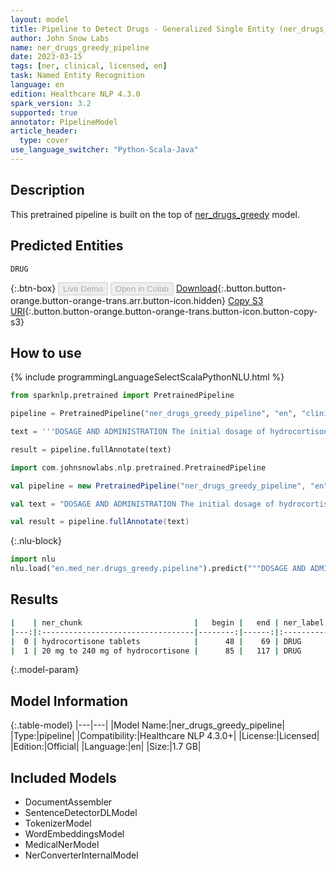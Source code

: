 ```yaml
---
layout: model
title: Pipeline to Detect Drugs - Generalized Single Entity (ner_drugs_greedy)
author: John Snow Labs
name: ner_drugs_greedy_pipeline
date: 2023-03-15
tags: [ner, clinical, licensed, en]
task: Named Entity Recognition
language: en
edition: Healthcare NLP 4.3.0
spark_version: 3.2
supported: true
annotator: PipelineModel
article_header:
  type: cover
use_language_switcher: "Python-Scala-Java"
---
```


## Description

This pretrained pipeline is built on the top of [ner_drugs_greedy](https://nlp.johnsnowlabs.com/2021/03/31/ner_drugs_greedy_en.html) model.

## Predicted Entities

`DRUG`


{:.btn-box}
<button class="button button-orange" disabled>Live Demo</button>
<button class="button button-orange" disabled>Open in Colab</button>
[Download](https://s3.amazonaws.com/auxdata.johnsnowlabs.com/clinical/models/ner_drugs_greedy_pipeline_en_4.3.0_3.2_1678877919575.zip){:.button.button-orange.button-orange-trans.arr.button-icon.hidden}
[Copy S3 URI](s3://auxdata.johnsnowlabs.com/clinical/models/ner_drugs_greedy_pipeline_en_4.3.0_3.2_1678877919575.zip){:.button.button-orange.button-orange-trans.button-icon.button-copy-s3}

## How to use



<div class="tabs-box" markdown="1">
{% include programmingLanguageSelectScalaPythonNLU.html %}

```python
from sparknlp.pretrained import PretrainedPipeline

pipeline = PretrainedPipeline("ner_drugs_greedy_pipeline", "en", "clinical/models")

text = '''DOSAGE AND ADMINISTRATION The initial dosage of hydrocortisone tablets may vary from 20 mg to 240 mg of hydrocortisone per day depending on the specific disease entity being treated.'''

result = pipeline.fullAnnotate(text)
```
```scala
import com.johnsnowlabs.nlp.pretrained.PretrainedPipeline

val pipeline = new PretrainedPipeline("ner_drugs_greedy_pipeline", "en", "clinical/models")

val text = "DOSAGE AND ADMINISTRATION The initial dosage of hydrocortisone tablets may vary from 20 mg to 240 mg of hydrocortisone per day depending on the specific disease entity being treated."

val result = pipeline.fullAnnotate(text)
```


{:.nlu-block}
```python
import nlu
nlu.load("en.med_ner.drugs_greedy.pipeline").predict("""DOSAGE AND ADMINISTRATION The initial dosage of hydrocortisone tablets may vary from 20 mg to 240 mg of hydrocortisone per day depending on the specific disease entity being treated.""")
```

</div>

## Results

```bash
|    | ner_chunk                         |   begin |   end | ner_label   |   confidence |
|---:|:----------------------------------|--------:|------:|:------------|-------------:|
|  0 | hydrocortisone tablets            |      48 |    69 | DRUG        |       0.9923 |
|  1 | 20 mg to 240 mg of hydrocortisone |      85 |   117 | DRUG        |       0.7361 |
```

{:.model-param}
## Model Information

{:.table-model}
|---|---|
|Model Name:|ner_drugs_greedy_pipeline|
|Type:|pipeline|
|Compatibility:|Healthcare NLP 4.3.0+|
|License:|Licensed|
|Edition:|Official|
|Language:|en|
|Size:|1.7 GB|

## Included Models

- DocumentAssembler
- SentenceDetectorDLModel
- TokenizerModel
- WordEmbeddingsModel
- MedicalNerModel
- NerConverterInternalModel